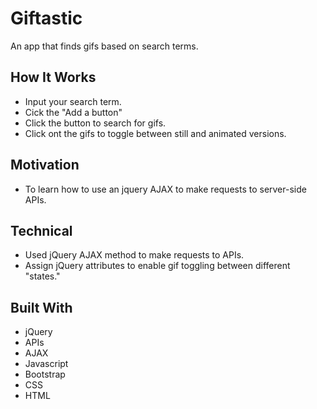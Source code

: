 # Giftastic

An app that finds gifs based on search terms.

## How It Works

* Input your search term.
* Cick the "Add a button"
* Click the button to search for gifs.
* Click ont the gifs to toggle between still and animated versions.

## Motivation

* To learn how to use an jquery AJAX to make requests to server-side APIs.

## Technical

* Used jQuery AJAX method to make requests to APIs.
* Assign jQuery attributes to enable gif toggling between different "states."

## Built With

* jQuery
* APIs
* AJAX
* Javascript
* Bootstrap
* CSS
* HTML



